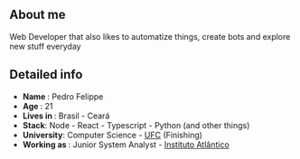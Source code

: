 ##  About me

Web Developer that also likes to automatize things, create bots and explore new stuff everyday 
  
##  Detailed info
  - <strong> Name </strong>: Pedro Felippe 
  - <strong> Age </strong> : 21
  - <strong> Lives in </strong> : Brasil - Ceará
  - <strong> Stack</strong>: Node - React - Typescript - Python (and other things)
  - <strong> University</strong>: Computer Science - <a href="http://www.ufc.br/">UFC</a> (Finishing)
  - <strong> Working as  </strong>:  Junior System Analyst - <a href="https://www.atlantico.com.br/">Instituto Atlântico</a>
